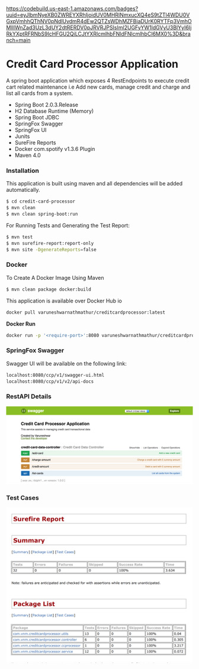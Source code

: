 https://codebuild.us-east-1.amazonaws.com/badges?uuid=eyJlbmNyeXB0ZWREYXRhIjoidUV0MHRINmxucXQ4eS9tZTl4WDU0VGxpVmhhQThNV0pNdlUvdmR4dEw2QTZsWDhMZFBiaDUrK0RYTFp3VmhOMllIWnZad3UzL3dUY2dtRERDV0pJRVRJPSIsIml2UGFyYW1ldGVyU3BlYyI6IjRkYXptRFRNbS9IcHFGU2QiLCJtYXRlcmlhbFNldFNlcmlhbCI6MX0%3D&branch=main


# Credit Card Processor Application

A spring boot application which exposes 4 RestEndpoints to execute credit cart related maintenance i.e Add new cards, manage credit and charge and list all cards from a system.

  - Spring Boot 2.0.3.Release
  - H2 Database Runtime (Memory)
  - Spring Boot JDBC
  - SpringFox Swagger
  - SpringFox UI
  - Junits
  - SureFire Reports
  - Docker com.spotify v1.3.6 Plugin
  - Maven 4.0

### Installation

This application is built using maven and all dependencies will be added automatically.

```sh
$ cd credit-card-processor
$ mvn clean
$ mvn clean spring-boot:run
```

For Running Tests and Generating the Test Report:

```sh
$ mvn test
$ mvn surefire-report:report-only
$ mvn site -DgenerateReports=false
```
### Docker
To Create A Docker Image Using Maven
```sh
$ mvn clean package docker:build
```
This application is available over Docker Hub io
```sh
docker pull varuneshwarnathmathur/creditcardprocessor:latest
```
**Docker Run**
```sh
docker run -p '<require-port>':8080 varuneshwarnathmathur/creditcardprocessor:latest
```

### SpringFox Swagger

Swagger UI will be available on the following link:

```sh
localhost:8080/ccp/v1/swagger-ui.html
localhost:8080/ccp/v1/v2/api-docs
```
### RestAPI Details
![alt text](https://raw.githubusercontent.com/varuneshwarmathur/credit-card-processor/master/swagger.png)


### Test Cases
![alt text](https://raw.githubusercontent.com/varuneshwarmathur/credit-card-processor/master/testcase.png)
